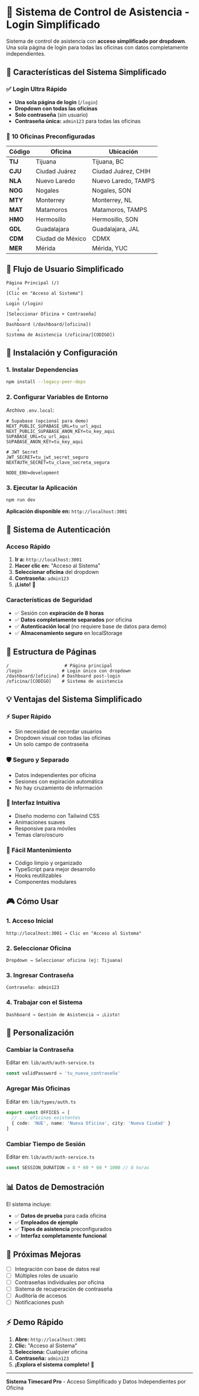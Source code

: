 # 🚀 Sistema de Control de Asistencia - Login Simplificado

Sistema de control de asistencia con **acceso simplificado por dropdown**. Una sola página de login para todas las oficinas con datos completamente independientes.

## 🎯 **Características del Sistema Simplificado**

### ✅ **Login Ultra Rápido**
- **Una sola página de login** (`/login`)
- **Dropdown con todas las oficinas**
- **Solo contraseña** (sin usuario)
- **Contraseña única:** `admin123` para todas las oficinas

### 🏢 **10 Oficinas Preconfiguradas**
| Código | Oficina | Ubicación |
|--------|---------|-----------|
| **TIJ** | Tijuana | Tijuana, BC |
| **CJU** | Ciudad Juárez | Ciudad Juárez, CHIH |
| **NLA** | Nuevo Laredo | Nuevo Laredo, TAMPS |
| **NOG** | Nogales | Nogales, SON |
| **MTY** | Monterrey | Monterrey, NL |
| **MAT** | Matamoros | Matamoros, TAMPS |
| **HMO** | Hermosillo | Hermosillo, SON |
| **GDL** | Guadalajara | Guadalajara, JAL |
| **CDM** | Ciudad de México | CDMX |
| **MER** | Mérida | Mérida, YUC |

## 🔄 **Flujo de Usuario Simplificado**

```
Página Principal (/) 
    ↓
[Clic en "Acceso al Sistema"]
    ↓
Login (/login)
    ↓ 
[Seleccionar Oficina + Contraseña]
    ↓
Dashboard (/dashboard/[oficina])
    ↓
Sistema de Asistencia (/oficina/[CODIGO])
```

## 🚀 **Instalación y Configuración**

### 1. **Instalar Dependencias**
```bash
npm install --legacy-peer-deps
```

### 2. **Configurar Variables de Entorno**
Archivo `.env.local`:
```env
# Supabase (opcional para demo)
NEXT_PUBLIC_SUPABASE_URL=tu_url_aqui
NEXT_PUBLIC_SUPABASE_ANON_KEY=tu_key_aqui
SUPABASE_URL=tu_url_aqui
SUPABASE_ANON_KEY=tu_key_aqui

# JWT Secret
JWT_SECRET=tu_jwt_secret_seguro
NEXTAUTH_SECRET=tu_clave_secreta_segura

NODE_ENV=development
```

### 3. **Ejecutar la Aplicación**
```bash
npm run dev
```

**Aplicación disponible en:** `http://localhost:3001`

## 🔐 **Sistema de Autenticación**

### **Acceso Rápido**
1. **Ir a:** `http://localhost:3001`
2. **Hacer clic en:** "Acceso al Sistema"  
3. **Seleccionar oficina** del dropdown
4. **Contraseña:** `admin123`
5. **¡Listo!** 🎉

### **Características de Seguridad**
- ✅ Sesión con **expiración de 8 horas**
- ✅ **Datos completamente separados** por oficina
- ✅ **Autenticación local** (no requiere base de datos para demo)
- ✅ **Almacenamiento seguro** en localStorage

## 📱 **Estructura de Páginas**

```
/                     # Página principal
/login               # Login único con dropdown  
/dashboard/[oficina] # Dashboard post-login
/oficina/[CODIGO]    # Sistema de asistencia
```

## 💡 **Ventajas del Sistema Simplificado**

### ⚡ **Super Rápido**
- Sin necesidad de recordar usuarios
- Dropdown visual con todas las oficinas
- Un solo campo de contraseña

### 🛡️ **Seguro y Separado** 
- Datos independientes por oficina
- Sesiones con expiración automática
- No hay cruzamiento de información

### 🎨 **Interfaz Intuitiva**
- Diseño moderno con Tailwind CSS
- Animaciones suaves
- Responsive para móviles
- Temas claro/oscuro

### 🔧 **Fácil Mantenimiento**
- Código limpio y organizado
- TypeScript para mejor desarrollo
- Hooks reutilizables
- Componentes modulares

## 🎮 **Cómo Usar**

### **1. Acceso Inicial**
```
http://localhost:3001 → Clic en "Acceso al Sistema"
```

### **2. Seleccionar Oficina**
```
Dropdown → Seleccionar oficina (ej: Tijuana)
```

### **3. Ingresar Contraseña**
```
Contraseña: admin123
```

### **4. Trabajar con el Sistema**
```
Dashboard → Gestión de Asistencia → ¡Listo!
```

## 🔨 **Personalización**

### **Cambiar la Contraseña**
Editar en: `lib/auth/auth-service.ts`
```typescript
const validPassword = 'tu_nueva_contraseña'
```

### **Agregar Más Oficinas**
Editar en: `lib/types/auth.ts`
```typescript
export const OFFICES = [
  // ... oficinas existentes
  { code: 'NUE', name: 'Nueva Oficina', city: 'Nueva Ciudad' }
]
```

### **Cambiar Tiempo de Sesión**
Editar en: `lib/auth/auth-service.ts`
```typescript
const SESSION_DURATION = 8 * 60 * 60 * 1000 // 8 horas
```

## 📊 **Datos de Demostración**

El sistema incluye:
- ✅ **Datos de prueba** para cada oficina
- ✅ **Empleados de ejemplo** 
- ✅ **Tipos de asistencia** preconfigurados
- ✅ **Interfaz completamente funcional**

## 🌟 **Próximas Mejoras**

- [ ] Integración con base de datos real
- [ ] Múltiples roles de usuario
- [ ] Contraseñas individuales por oficina
- [ ] Sistema de recuperación de contraseña
- [ ] Auditoría de accesos
- [ ] Notificaciones push

## ⚡ **Demo Rápido**

1. **Abre:** `http://localhost:3001`
2. **Clic:** "Acceso al Sistema"
3. **Selecciona:** Cualquier oficina 
4. **Contraseña:** `admin123`
5. **¡Explora el sistema completo!** 🚀

---

**Sistema Timecard Pro** - Acceso Simplificado y Datos Independientes por Oficina